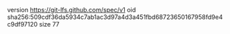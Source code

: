 version https://git-lfs.github.com/spec/v1
oid sha256:509cdf36da5934c7ab1ac3d97a4d3a451fbd68723650167958fd9e4c9df97120
size 77
